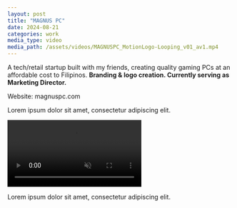 ```yaml
---
layout: post
title: "MAGNUS PC"
date: 2024-08-21 
categories: work
media_type: video
media_path: /assets/videos/MAGNUSPC_MotionLogo-Looping_v01_av1.mp4
---
```


A tech/retail startup built with my friends, creating quality gaming PCs at an affordable cost to Filipinos. **Branding & logo creation. Currently serving as Marketing Director.**

Website: magnuspc.com

Lorem ipsum dolor sit amet, consectetur adipiscing elit. 

<video autoplay loop muted>
    <source src="/assets/videos/MAGNUSPC_MotionLogo-Looping_v01_av1.mp4" type="video/mp4">
    <source src="/assets/videos/MAGNUSPC_MotionLogo-Looping_v01_vp9.webm" type="video/webm">
    Your browser does not support the video tag.
</video>

Lorem ipsum dolor sit amet, consectetur adipiscing elit. 


